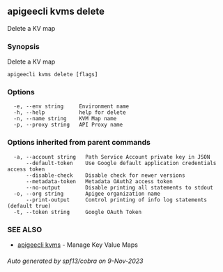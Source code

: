 ## apigeecli kvms delete

Delete a KV map

### Synopsis

Delete a KV map

```
apigeecli kvms delete [flags]
```

### Options

```
  -e, --env string     Environment name
  -h, --help           help for delete
  -n, --name string    KVM Map name
  -p, --proxy string   API Proxy name
```

### Options inherited from parent commands

```
  -a, --account string   Path Service Account private key in JSON
      --default-token    Use Google default application credentials access token
      --disable-check    Disable check for newer versions
      --metadata-token   Metadata OAuth2 access token
      --no-output        Disable printing all statements to stdout
  -o, --org string       Apigee organization name
      --print-output     Control printing of info log statements (default true)
  -t, --token string     Google OAuth Token
```

### SEE ALSO

* [apigeecli kvms](apigeecli_kvms.md)	 - Manage Key Value Maps

###### Auto generated by spf13/cobra on 9-Nov-2023
